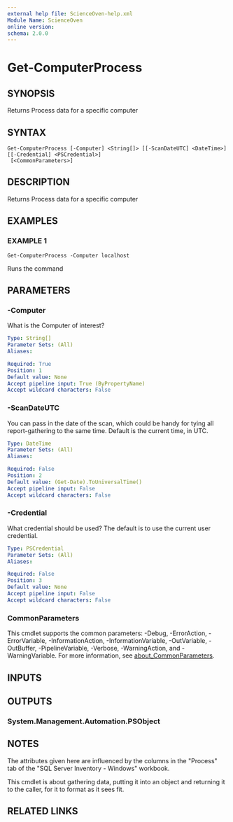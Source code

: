 ```yaml
---
external help file: ScienceOven-help.xml
Module Name: ScienceOven
online version:
schema: 2.0.0
---
```


# Get-ComputerProcess

## SYNOPSIS
Returns Process data for a specific computer

## SYNTAX

```
Get-ComputerProcess [-Computer] <String[]> [[-ScanDateUTC] <DateTime>] [[-Credential] <PSCredential>]
 [<CommonParameters>]
```

## DESCRIPTION
Returns Process data for a specific computer

## EXAMPLES

### EXAMPLE 1
```
Get-ComputerProcess -Computer localhost
```

Runs the command

## PARAMETERS

### -Computer
What is the Computer of interest?

```yaml
Type: String[]
Parameter Sets: (All)
Aliases:

Required: True
Position: 1
Default value: None
Accept pipeline input: True (ByPropertyName)
Accept wildcard characters: False
```

### -ScanDateUTC
You can pass in the date of the scan, which could be handy for tying all report-gathering to the same time.
Default is the
current time, in UTC.

```yaml
Type: DateTime
Parameter Sets: (All)
Aliases:

Required: False
Position: 2
Default value: (Get-Date).ToUniversalTime()
Accept pipeline input: False
Accept wildcard characters: False
```

### -Credential
What credential should be used?
The default is to use the current user credential.

```yaml
Type: PSCredential
Parameter Sets: (All)
Aliases:

Required: False
Position: 3
Default value: None
Accept pipeline input: False
Accept wildcard characters: False
```

### CommonParameters
This cmdlet supports the common parameters: -Debug, -ErrorAction, -ErrorVariable, -InformationAction, -InformationVariable, -OutVariable, -OutBuffer, -PipelineVariable, -Verbose, -WarningAction, and -WarningVariable. For more information, see [about_CommonParameters](http://go.microsoft.com/fwlink/?LinkID=113216).

## INPUTS

## OUTPUTS

### System.Management.Automation.PSObject
## NOTES
The attributes given here are influenced by the columns in the "Process" tab of the "SQL Server Inventory - Windows" workbook.

This cmdlet is about gathering data, putting it into an object and returning it to the caller, for it to format as it sees fit.

## RELATED LINKS

